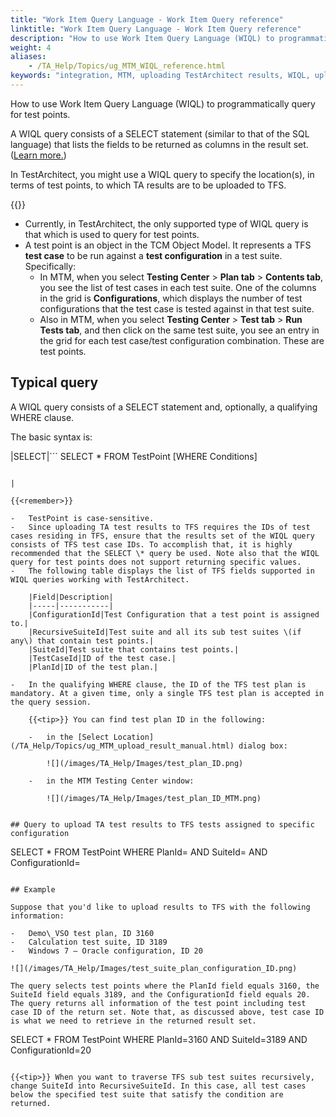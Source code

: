 ```yaml
--- 
title: "Work Item Query Language - Work Item Query reference"
linktitle: "Work Item Query Language - Work Item Query reference"
description: "How to use Work Item Query Language (WIQL) to programmatically query for test points."
weight: 4
aliases: 
    - /TA_Help/Topics/ug_MTM_WIQL_reference.html
keywords: "integration, MTM, uploading TestArchitect results, WIQL, uploading TestArchitect results, WIQL, Microsoft Test Manager, uploading TestArchitect results, WIQL, WIQL, uploading results, Work Item Query Language, uploading results"
---
```


How to use Work Item Query Language \(WIQL\) to programmatically query for test points.

A WIQL query consists of a SELECT statement \(similar to that of the SQL language\) that lists the fields to be returned as columns in the result set. \([Learn more.](https://docs.microsoft.com/en-us/vsts/collaborate/wiql-syntax?view=vsts)\)

In TestArchitect, you might use a WIQL query to specify the location\(s\), in terms of test points, to which TA results are to be uploaded to TFS.

{{<important>}}

-   Currently, in TestArchitect, the only supported type of WIQL query is that which is used to query for test points.
-   A test point is an object in the TCM Object Model. It represents a TFS **test case** to be run against a **test configuration** in a test suite. Specifically:
    -   In MTM, when you select **Testing Center** \> **Plan tab** \> **Contents tab**, you see the list of test cases in each test suite. One of the columns in the grid is **Configurations**, which displays the number of test configurations that the test case is tested against in that test suite.
    -   Also in MTM, when you select **Testing Center** \> **Test tab** \> **Run Tests tab**, and then click on the same test suite, you see an entry in the grid for each test case/test configuration combination. These are test points.

## Typical query

A WIQL query consists of a SELECT statement and, optionally, a qualifying WHERE clause.

The basic syntax is:

|SELECT|```
SELECT \*
      FROM TestPoint 
      [WHERE Conditions]
```

|

{{<remember>}}

-   TestPoint is case-sensitive.
-   Since uploading TA test results to TFS requires the IDs of test cases residing in TFS, ensure that the results set of the WIQL query consists of TFS test case IDs. To accomplish that, it is highly recommended that the SELECT \* query be used. Note also that the WIQL query for test points does not support returning specific values.
-   The following table displays the list of TFS fields supported in WIQL queries working with TestArchitect.

    |Field|Description|
    |-----|-----------|
    |ConfigurationId|Test Configuration that a test point is assigned to.|
    |RecursiveSuiteId|Test suite and all its sub test suites \(if any\) that contain test points.|
    |SuiteId|Test suite that contains test points.|
    |TestCaseId|ID of the test case.|
    |PlanId|ID of the test plan.|

-   In the qualifying WHERE clause, the ID of the TFS test plan is mandatory. At a given time, only a single TFS test plan is accepted in the query session.

    {{<tip>}} You can find test plan ID in the following:

    -   in the [Select Location](/TA_Help/Topics/ug_MTM_upload_result_manual.html) dialog box:

        ![](/images/TA_Help/Images/test_plan_ID.png)

    -   in the MTM Testing Center window:

        ![](/images/TA_Help/Images/test_plan_ID_MTM.png)


## Query to upload TA test results to TFS tests assigned to specific configuration

```
SELECT * 
   FROM TestPoint
   WHERE PlanId=<ID of test plan> AND 
         SuiteId=<ID of test suite> AND 
         ConfigurationId=<ID of configuration>
```

## Example

Suppose that you'd like to upload results to TFS with the following information:

-   Demo\_VSO test plan, ID 3160
-   Calculation test suite, ID 3189
-   Windows 7 – Oracle configuration, ID 20

![](/images/TA_Help/Images/test_suite_plan_configuration_ID.png)

The query selects test points where the PlanId field equals 3160, the SuiteId field equals 3189, and the ConfigurationId field equals 20. The query returns all information of the test point including test case ID of the return set. Note that, as discussed above, test case ID is what we need to retrieve in the returned result set.

```
SELECT \* 
       FROM TestPoint
       WHERE PlanId=3160 AND 
       SuiteId=3189 AND 
       ConfigurationId=20

```

{{<tip>}} When you want to traverse TFS sub test suites recursively, change SuiteId into RecursiveSuiteId. In this case, all test cases below the specified test suite that satisfy the condition are returned.



